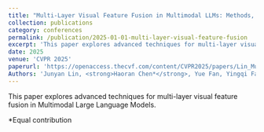 ```yaml
---
title: "Multi-Layer Visual Feature Fusion in Multimodal LLMs: Methods, Analysis, and Best Practices"
collection: publications
category: conferences
permalink: /publication/2025-01-01-multi-layer-visual-feature-fusion
excerpt: 'This paper explores advanced techniques for multi-layer visual feature fusion in Multimodal Large Language Models.'
date: 2025
venue: 'CVPR 2025'
paperurl: 'https://openaccess.thecvf.com/content/CVPR2025/papers/Lin_Multi-Layer_Visual_Feature_Fusion_in_Multimodal_LLMs_Methods_Analysis_and_CVPR_2025_paper.pdf'
Authors: 'Junyan Lin, <strong>Haoran Chen*</strong>, Yue Fan, Yingqi Fan, Xin Jin, Hui Su, Jinlan Fu, Xiaoyu Shen'
---
```


This paper explores advanced techniques for multi-layer visual feature fusion in Multimodal Large Language Models.

*Equal contribution
